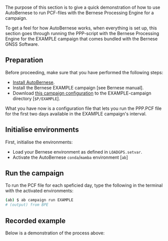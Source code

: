 The purpose of this section is to give a quick demonstration of how to use
AutoBernese to run PCF-files with the Bernese Processing Engine for a campaign.

To get a feel for how AutoBernese works, when everything is set up, this section
goes through running the PPP-script with the Bernese Processing Engine for the
EXAMPLE campaign that comes bundled with the Bernese GNSS Software.


## Preparation

Before proceeding, make sure that you have performed the following steps:

*   [Install AutoBernese](installation.md).
*   Install the Bernese EXAMPLE campaign [see Bernese manual].
*   Download [this campaign configuration](assets/campaign.yaml) to the EXAMPLE-campaign directory [`$P/EXAMPLE`].

What you have now is a configuration file that lets you run the PPP.PCF file for
the first two days available in the EXAMPLE campaign's interval.


## Initialise environments

First, initialise the environments:

*   Load your Bernese environment as defined in `LOADGPS.setvar`.
*   Activate the AutoBernese `conda`/`mamba` environment [`ab`]


## Run the campaign

To run the PCF file for each speficied day, type the following in the terminal
with the activated environments:

```sh
(ab) $ ab campaign run EXAMPLE
# (output) from BPE
```


## Recorded example

Below is a demonstration of the process above:

<div id="demo"></div>

<script>
window.onload = () => {
    let filename = 'assets/quick-start_run.cast';
    let element_id = 'demo';
    let options = {
        speed: 2,
        idleTimeLimit: 2,
    };
    AsciinemaPlayer.create(filename, document.getElementById(element_id), options);
}
</script>
